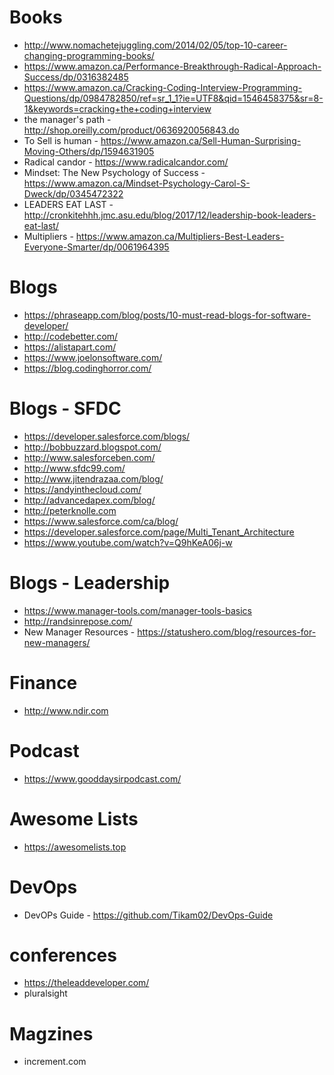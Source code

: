 # Books
* http://www.nomachetejuggling.com/2014/02/05/top-10-career-changing-programming-books/
* https://www.amazon.ca/Performance-Breakthrough-Radical-Approach-Success/dp/0316382485
* https://www.amazon.ca/Cracking-Coding-Interview-Programming-Questions/dp/0984782850/ref=sr_1_1?ie=UTF8&qid=1546458375&sr=8-1&keywords=cracking+the+coding+interview
* the manager's path - http://shop.oreilly.com/product/0636920056843.do
* To Sell is human - https://www.amazon.ca/Sell-Human-Surprising-Moving-Others/dp/1594631905
* Radical candor - https://www.radicalcandor.com/
* Mindset: The New Psychology of Success - https://www.amazon.ca/Mindset-Psychology-Carol-S-Dweck/dp/0345472322
* LEADERS EAT LAST - http://cronkitehhh.jmc.asu.edu/blog/2017/12/leadership-book-leaders-eat-last/
* Multipliers - https://www.amazon.ca/Multipliers-Best-Leaders-Everyone-Smarter/dp/0061964395


# Blogs
* https://phraseapp.com/blog/posts/10-must-read-blogs-for-software-developer/
* http://codebetter.com/
* https://alistapart.com/
* https://www.joelonsoftware.com/
* https://blog.codinghorror.com/


# Blogs - SFDC
* https://developer.salesforce.com/blogs/
* http://bobbuzzard.blogspot.com/
* http://www.salesforceben.com/
* http://www.sfdc99.com/
* http://www.jitendrazaa.com/blog/
* https://andyinthecloud.com/
* http://advancedapex.com/blog/
* http://peterknolle.com
* https://www.salesforce.com/ca/blog/
* https://developer.salesforce.com/page/Multi_Tenant_Architecture 
* https://www.youtube.com/watch?v=Q9hKeA06j-w 

# Blogs - Leadership
* https://www.manager-tools.com/manager-tools-basics
* http://randsinrepose.com/
* New Manager Resources - https://statushero.com/blog/resources-for-new-managers/

# Finance
* http://www.ndir.com

# Podcast
* https://www.gooddaysirpodcast.com/

# Awesome Lists
* https://awesomelists.top

# DevOps
* DevOPs Guide - https://github.com/Tikam02/DevOps-Guide


# conferences
* https://theleaddeveloper.com/
* pluralsight 

# Magzines
* increment.com
